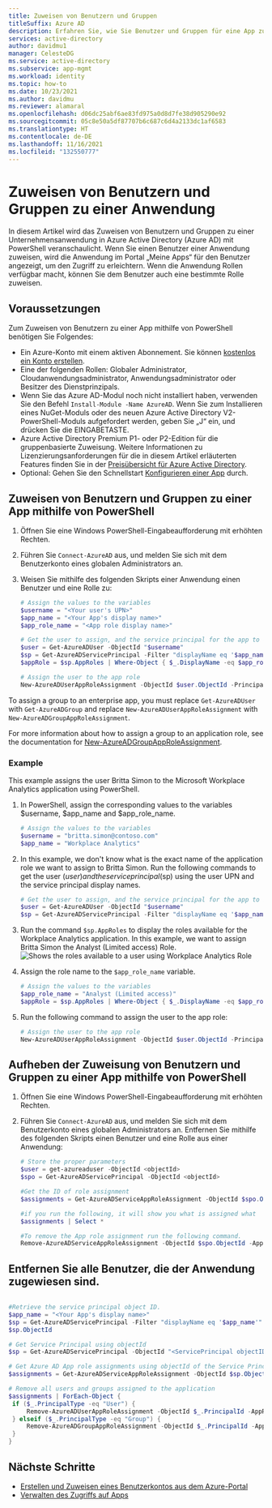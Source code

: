 ```yaml
---
title: Zuweisen von Benutzern und Gruppen
titleSuffix: Azure AD
description: Erfahren Sie, wie Sie Benutzer und Gruppen für eine App zuweisen und deren Zuweisung aufheben, indem Sie Azure Active Directory für die Identitätsverwaltung verwenden.
services: active-directory
author: davidmu1
manager: CelesteDG
ms.service: active-directory
ms.subservice: app-mgmt
ms.workload: identity
ms.topic: how-to
ms.date: 10/23/2021
ms.author: davidmu
ms.reviewer: alamaral
ms.openlocfilehash: d06dc25abf6ae83fd975a0d8d7fe38d905290e92
ms.sourcegitcommit: 05c8e50a5df87707b6c687c6d4a2133dc1af6583
ms.translationtype: HT
ms.contentlocale: de-DE
ms.lasthandoff: 11/16/2021
ms.locfileid: "132550777"
---
```

# <a name="assign-users-and-groups-to-an-application"></a>Zuweisen von Benutzern und Gruppen zu einer Anwendung

In diesem Artikel wird das Zuweisen von Benutzern und Gruppen zu einer Unternehmensanwendung in Azure Active Directory (Azure AD) mit PowerShell veranschaulicht. Wenn Sie einen Benutzer einer Anwendung zuweisen, wird die Anwendung im Portal „Meine Apps“ für den Benutzer angezeigt, um den Zugriff zu erleichtern. Wenn die Anwendung Rollen verfügbar macht, können Sie dem Benutzer auch eine bestimmte Rolle zuweisen.

## <a name="prerequisites"></a>Voraussetzungen

Zum Zuweisen von Benutzern zu einer App mithilfe von PowerShell benötigen Sie Folgendes:

- Ein Azure-Konto mit einem aktiven Abonnement. Sie können [kostenlos ein Konto erstellen](https://azure.microsoft.com/free/?WT.mc_id=A261C142F).
- Eine der folgenden Rollen: Globaler Administrator, Cloudanwendungsadministrator, Anwendungsadministrator oder Besitzer des Dienstprinzipals.
- Wenn Sie das Azure AD-Modul noch nicht installiert haben, verwenden Sie den Befehl `Install-Module -Name AzureAD`. Wenn Sie zum Installieren eines NuGet-Moduls oder des neuen Azure Active Directory V2-PowerShell-Moduls aufgefordert werden, geben Sie „J“ ein, und drücken Sie die EINGABETASTE.
- Azure Active Directory Premium P1- oder P2-Edition für die gruppenbasierte Zuweisung. Weitere Informationen zu Lizenzierungsanforderungen für die in diesem Artikel erläuterten Features finden Sie in der [Preisübersicht für Azure Active Directory](https://azure.microsoft.com/pricing/details/active-directory).
- Optional: Gehen Sie den Schnellstart [Konfigurieren einer App](add-application-portal-configure.md) durch.

## <a name="assign-users-and-groups-to-an-app-using-powershell"></a>Zuweisen von Benutzern und Gruppen zu einer App mithilfe von PowerShell

1. Öffnen Sie eine Windows PowerShell-Eingabeaufforderung mit erhöhten Rechten.
1. Führen Sie `Connect-AzureAD` aus, und melden Sie sich mit dem Benutzerkonto eines globalen Administrators an.
1. Weisen Sie mithilfe des folgenden Skripts einer Anwendung einen Benutzer und eine Rolle zu:

    ```powershell
    # Assign the values to the variables
    $username = "<Your user's UPN>"
    $app_name = "<Your App's display name>"
    $app_role_name = "<App role display name>"

    # Get the user to assign, and the service principal for the app to assign to
    $user = Get-AzureADUser -ObjectId "$username"
    $sp = Get-AzureADServicePrincipal -Filter "displayName eq '$app_name'"
    $appRole = $sp.AppRoles | Where-Object { $_.DisplayName -eq $app_role_name }

    # Assign the user to the app role
    New-AzureADUserAppRoleAssignment -ObjectId $user.ObjectId -PrincipalId $user.ObjectId -ResourceId $sp.ObjectId -Id $appRole.Id

To assign a group to an enterprise app, you must replace `Get-AzureADUser` with `Get-AzureADGroup` and replace `New-AzureADUserAppRoleAssignment` with `New-AzureADGroupAppRoleAssignment`.

For more information about how to assign a group to an application role, see the documentation for [New-AzureADGroupAppRoleAssignment](/powershell/module/azuread/new-azureadgroupapproleassignment).

### Example

This example assigns the user Britta Simon to the Microsoft Workplace Analytics application using PowerShell.

1. In PowerShell, assign the corresponding values to the variables $username, $app_name and $app_role_name.

    ```powershell
    # Assign the values to the variables
    $username = "britta.simon@contoso.com"
    $app_name = "Workplace Analytics"

1. In this example, we don't know what is the exact name of the application role we want to assign to Britta Simon. Run the following commands to get the user ($user) and the service principal ($sp) using the user UPN and the service principal display names.

    ```powershell
    # Get the user to assign, and the service principal for the app to assign to
    $user = Get-AzureADUser -ObjectId "$username"
    $sp = Get-AzureADServicePrincipal -Filter "displayName eq '$app_name'"

1. Run the command `$sp.AppRoles` to display the roles available for the Workplace Analytics application. In this example, we want to assign Britta Simon the Analyst (Limited access) Role.
   ![Shows the roles available to a user using Workplace Analytics Role](./media/assign-user-or-group-access-portal/workplace-analytics-role.png)
1. Assign the role name to the `$app_role_name` variable.

    ```powershell
    # Assign the values to the variables
    $app_role_name = "Analyst (Limited access)"
    $appRole = $sp.AppRoles | Where-Object { $_.DisplayName -eq $app_role_name }

1. Run the following command to assign the user to the app role:

    ```powershell
    # Assign the user to the app role
    New-AzureADUserAppRoleAssignment -ObjectId $user.ObjectId -PrincipalId $user.ObjectId -ResourceId $sp.ObjectId -Id $appRole.Id
    ```

## <a name="unassign-users-and-groups-from-an-app-using-powershell"></a>Aufheben der Zuweisung von Benutzern und Gruppen zu einer App mithilfe von PowerShell

1. Öffnen Sie eine Windows PowerShell-Eingabeaufforderung mit erhöhten Rechten.
1. Führen Sie `Connect-AzureAD` aus, und melden Sie sich mit dem Benutzerkonto eines globalen Administrators an. Entfernen Sie mithilfe des folgenden Skripts einen Benutzer und eine Rolle aus einer Anwendung:

    ```powershell
    # Store the proper parameters
    $user = get-azureaduser -ObjectId <objectId>
    $spo = Get-AzureADServicePrincipal -ObjectId <objectId>

    #Get the ID of role assignment 
    $assignments = Get-AzureADServiceAppRoleAssignment -ObjectId $spo.ObjectId | Where {$_.PrincipalDisplayName -eq $user.DisplayName}

    #if you run the following, it will show you what is assigned what
    $assignments | Select *

    #To remove the App role assignment run the following command.
    Remove-AzureADServiceAppRoleAssignment -ObjectId $spo.ObjectId -AppRoleAssignmentId $assignments[assignment #].ObjectId
    ```

## <a name="remove-all-users-who-are-assigned-to-the-application"></a>Entfernen Sie alle Benutzer, die der Anwendung zugewiesen sind.

   ```powershell

   #Retrieve the service principal object ID.
   $app_name = "<Your App's display name>"
   $sp = Get-AzureADServicePrincipal -Filter "displayName eq '$app_name'"
   $sp.ObjectId

# Get Service Principal using objectId
$sp = Get-AzureADServicePrincipal -ObjectId "<ServicePrincipal objectID>"

# Get Azure AD App role assignments using objectId of the Service Principal
$assignments = Get-AzureADServiceAppRoleAssignment -ObjectId $sp.ObjectId -All $true

# Remove all users and groups assigned to the application
$assignments | ForEach-Object {
    if ($_.PrincipalType -eq "User") {
        Remove-AzureADUserAppRoleAssignment -ObjectId $_.PrincipalId -AppRoleAssignmentId $_.ObjectId
    } elseif ($_.PrincipalType -eq "Group") {
        Remove-AzureADGroupAppRoleAssignment -ObjectId $_.PrincipalId -AppRoleAssignmentId $_.ObjectId
    }
}
```

## <a name="next-steps"></a>Nächste Schritte

- [Erstellen und Zuweisen eines Benutzerkontos aus dem Azure-Portal](add-application-portal-assign-users.md)
- [Verwalten des Zugriffs auf Apps](what-is-access-management.md)
